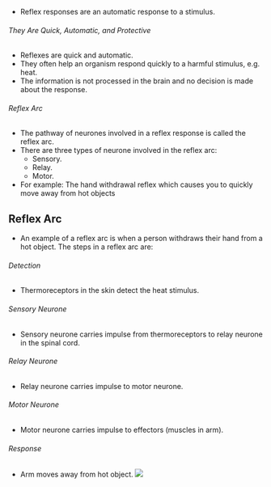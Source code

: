 - Reflex responses are an automatic response to a stimulus.

###### They Are Quick, Automatic, and Protective
- Reflexes are quick and automatic.
- They often help an organism respond quickly to a harmful stimulus, e.g. heat.
- The information is not processed in the brain and no decision is made about the response.

###### Reflex Arc
- The pathway of neurones involved in a reflex response is called the reflex arc.
- There are three types of neurone involved in the reflex arc:
    - Sensory.
    - Relay.
    - Motor.
- For example: The hand withdrawal reflex which causes you to quickly move away from hot objects

## Reflex Arc
- An example of a reflex arc is when a person withdraws their hand from a hot object. The steps in a reflex arc are:

###### Detection
- Thermoreceptors in the skin detect the heat stimulus.

###### Sensory Neurone
- Sensory neurone carries impulse from thermoreceptors to relay neurone in the spinal cord.

###### Relay Neurone
- Relay neurone carries impulse to motor neurone.

###### Motor Neurone
- Motor neurone carries impulse to effectors (muscles in arm).

###### Response
- Arm moves away from hot object.
![](https://image-v2.cdn.app.senecalearning.com/courseImages/biology/5.2.1%20-%20The%20nervous%20system/5.2.1%20-%20Reflex%20arc-min,f_cover,h_400,w_600.jpg)
